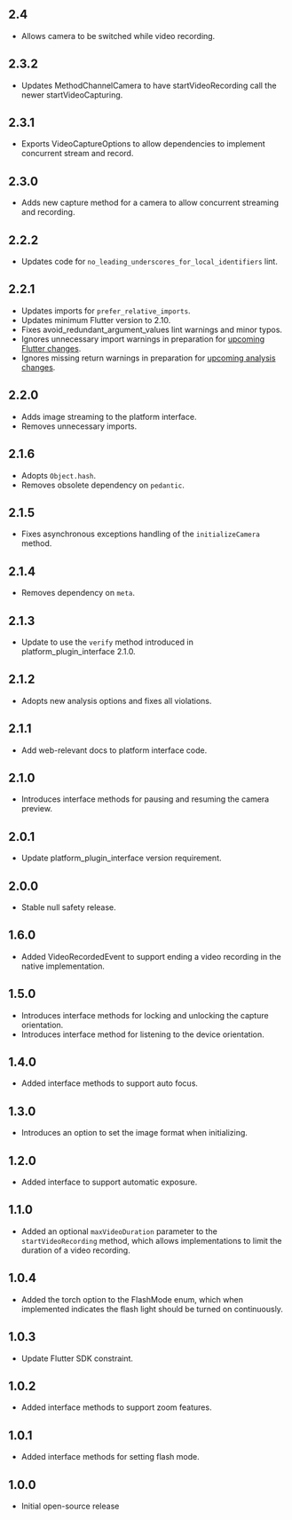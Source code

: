 ## 2.4

* Allows camera to be switched while video recording.
## 2.3.2

* Updates MethodChannelCamera to have startVideoRecording call the newer startVideoCapturing.

## 2.3.1

* Exports VideoCaptureOptions to allow dependencies to implement concurrent stream and record.

## 2.3.0

* Adds new capture method for a camera to allow concurrent streaming and recording.

## 2.2.2

* Updates code for `no_leading_underscores_for_local_identifiers` lint.

## 2.2.1

* Updates imports for `prefer_relative_imports`.
* Updates minimum Flutter version to 2.10.
* Fixes avoid_redundant_argument_values lint warnings and minor typos.
* Ignores unnecessary import warnings in preparation for [upcoming Flutter changes](https://github.com/flutter/flutter/pull/104231).
* Ignores missing return warnings in preparation for [upcoming analysis changes](https://github.com/flutter/flutter/issues/105750).

## 2.2.0

* Adds image streaming to the platform interface.
* Removes unnecessary imports.

## 2.1.6

* Adopts `Object.hash`.
* Removes obsolete dependency on `pedantic`.

## 2.1.5

* Fixes asynchronous exceptions handling of the `initializeCamera` method.

## 2.1.4

* Removes dependency on `meta`.

## 2.1.3

*  Update to use the `verify` method introduced in platform_plugin_interface 2.1.0.

## 2.1.2

* Adopts new analysis options and fixes all violations.

## 2.1.1

* Add web-relevant docs to platform interface code.

## 2.1.0

* Introduces interface methods for pausing and resuming the camera preview.

## 2.0.1

* Update platform_plugin_interface version requirement.

## 2.0.0

- Stable null safety release.

## 1.6.0

- Added VideoRecordedEvent to support ending a video recording in the native implementation.

## 1.5.0

- Introduces interface methods for locking and unlocking the capture orientation.
- Introduces interface method for listening to the device orientation.

## 1.4.0

- Added interface methods to support auto focus.

## 1.3.0

- Introduces an option to set the image format when initializing.

## 1.2.0

- Added interface to support automatic exposure.

## 1.1.0

- Added an optional `maxVideoDuration` parameter to the `startVideoRecording` method, which allows implementations to limit the duration of a video recording.

## 1.0.4

- Added the torch option to the FlashMode enum, which when implemented indicates the flash light should be turned on continuously.

## 1.0.3

- Update Flutter SDK constraint.

## 1.0.2

- Added interface methods to support zoom features.

## 1.0.1

- Added interface methods for setting flash mode.

## 1.0.0

- Initial open-source release
